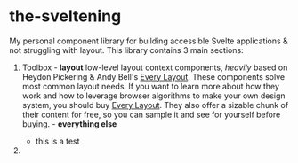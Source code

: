 # the-sveltening

My personal component library for building accessible Svelte applications & not struggling with layout. This library contains 3 main sections:

  1. Toolbox
    - **layout** low-level layout context components, _heavily_ based on Heydon Pickering & Andy Bell's [Every Layout](https://every-layout.dev). These components solve most common layout needs. If you want to learn more about how they work and how to leverage browser algorithms to make your own design system, you should buy [Every Layout](https://every-layout.dev). They also offer a sizable chunk of their content for free, so you can sample it and see for yourself before buying.
    - **everything else** 
      - this is a test

  2. 